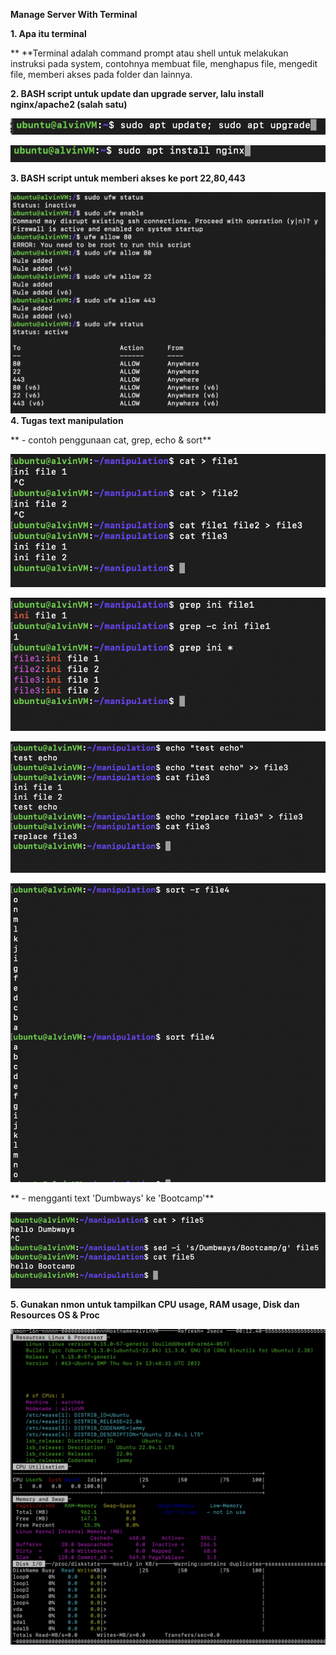 **Manage Server With Terminal**

**1. Apa itu terminal**

**	**Terminal adalah command prompt atau shell untuk melakukan instruksi pada system, contohnya membuat file, menghapus file, mengedit file, memberi akses pada folder dan lainnya.

**2. BASH script untuk update dan upgrade server, lalu install nginx/apache2 (salah satu)**

![alt_text](./images/1.png "image_tooltip")


![alt_text](./images/2.png "image_tooltip")


**3. BASH script untuk memberi akses ke port 22,80,443**


![alt_text](./images/3.png "image_tooltip")
**4. Tugas text manipulation**

**    - contoh penggunaan cat, grep, echo & sort**

![alt_text](./images/4.png "image_tooltip")


![alt_text](./images/5.png "image_tooltip")


![alt_text](./images/6.png "image_tooltip")


![alt_text](./images/7.png "image_tooltip")


**    - mengganti text 'Dumbways' ke 'Bootcamp'**

![alt_text](./images/8.png "image_tooltip")


**5. Gunakan nmon untuk tampilkan CPU usage, RAM usage, Disk dan Resources OS & Proc**


![alt_text](./images/9.png "image_tooltip")

